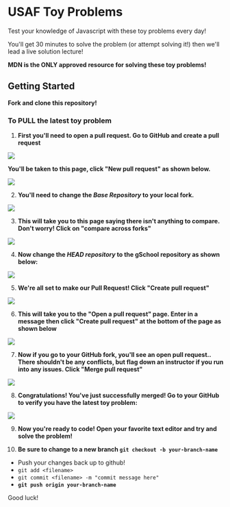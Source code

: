 # USAF Toy Problems

Test your knowledge of Javascript with these toy problems every day!

You'll get 30 minutes to solve the problem (or attempt solving it!) then we'll lead a live solution lecture!

**MDN is the ONLY approved resource for solving these toy problems!**

## Getting Started

**Fork and clone this repository!**

### To PULL the latest toy problem

1. **First you'll need to open a **pull** request. Go to GitHub and create a pull request**

![](https://user-images.githubusercontent.com/40476562/75375225-bcc81780-5871-11ea-8517-8bf96fd196f7.png)

**You'll be taken to this page, click "New pull request" as shown below.**

![](https://user-images.githubusercontent.com/40476562/75375307-e7b26b80-5871-11ea-9583-525c102a5805.png)

2. **You'll need to change the *Base Repository* to your local fork.**

![](https://user-images.githubusercontent.com/40476562/75375415-0c0e4800-5872-11ea-8184-56d8d2bded96.png)

3. **This will take you to this page saying there isn't anything to compare. Don't worry! Click on "compare across forks"**

![](https://user-images.githubusercontent.com/40476562/75375487-3a8c2300-5872-11ea-8120-9027983e88f2.png)

4. **Now change the *HEAD repository* to the gSchool repository as shown below:**

![](https://user-images.githubusercontent.com/40476562/75375721-be460f80-5872-11ea-8a6e-ec4d5a521c4a.png)

5. **We're all set to make our Pull Request! Click "Create pull request"**

![](https://user-images.githubusercontent.com/40476562/75375791-ec2b5400-5872-11ea-83c3-90957336d754.png)

6. **This will take you to the "Open a pull request" page. Enter in a message then click "Create pull request" at the bottom of the page as shown below**

![](https://user-images.githubusercontent.com/40476562/75375842-05cc9b80-5873-11ea-8993-7512958f3488.png)

7. **Now if you go to your GitHub fork, you'll see an open pull request.. There shouldn't be any conflicts, but flag down an instructor if you run into any issues. Click "Merge pull request"**

![](https://user-images.githubusercontent.com/40476562/75375926-36acd080-5873-11ea-88a9-f9961b170682.png)

8. **Congratulations! You've just successfully merged! Go to your GitHub to verify you have the latest toy problem:**

![](https://user-images.githubusercontent.com/40476562/75376031-69ef5f80-5873-11ea-9a30-5f2a7b0994a4.png)

9. **Now you're ready to code! Open your favorite text editor and try and solve the problem!**

10. **Be sure to change to a new branch `git checkout -b your-branch-name`**

-  Push your changes back up to github!
  - `git add <filename>`
  - `git commit <filename> -m "commit message here"`
  - **`git push origin your-branch-name`**

Good luck!

